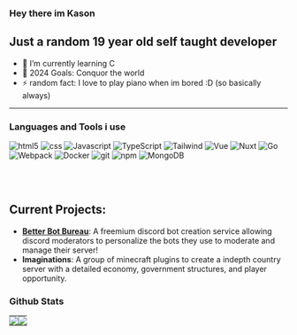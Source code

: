 ### Hey there im Kason

## Just a random 19 year old self taught developer

- 🌱 I’m currently learning C
- 🥅 2024 Goals: Conquor the world
- ⚡ random fact: I love to play piano when im bored :D (so basically always)
---
### Languages and Tools i use
<p>
  <img alt="html5" src="https://img.shields.io/badge/-HTML5-E34F26?style=flat-square&logo=html5&logoColor=white" />
  <img alt="css" src="https://img.shields.io/badge/-CSS3-1572B6?style=flat-square&logo=css3&logoColor=white" />
  <img alt="Javascript" src="https://img.shields.io/badge/-javascript-f7df1c?style=flat-square&logo=javascript&logoColor=black" />
  <img alt="TypeScript" src="https://img.shields.io/badge/-TypeScript-007ACC?style=flat-square&logo=typescript&logoColor=white" />
  <img alt="Tailwind" src="https://img.shields.io/badge/Tailwind-00ADD8?style=flat-square&logo=javascript&logoColor=white" />
  <img alt="Vue" src="https://img.shields.io/badge/-Vue.js-13aa52?style=flat-square&logo=vuedotjs&logoColor=white" />
  <img alt="Nuxt" src="https://img.shields.io/badge/Nuxt-13aa52?style=flat-square&logo=nuxtdotjs&logoColor=white" />
  <img alt="Go" src="https://img.shields.io/badge/Go-00ADD8?style=flat-square&logo=go&logoColor=white" />	
  <img alt="Webpack" src="https://img.shields.io/badge/-Webpack-8DD6F9?style=flat-square&logo=webpack&logoColor=white" />
  <img alt="Docker" src="https://img.shields.io/badge/-Docker-46a2f1?style=flat-square&logo=docker&logoColor=white" />
  <img alt="git" src="https://img.shields.io/badge/-Git-F05032?style=flat-square&logo=git&logoColor=white" />
  <img alt="npm" src="https://img.shields.io/badge/-NPM-CB3837?style=flat-square&logo=npm&logoColor=white" />
  <img alt="MongoDB" src="https://img.shields.io/badge/-MongoDB-13aa52?style=flat-square&logo=mongodb&logoColor=white" />
</p>
<br>
<br>

## Current Projects:
- **[Better Bot Bureau]([https://github.com/GoldenAgeTycoon/Quest-Items](https://github.com/Better-Bot-Bureau))**: A freemium discord bot creation service allowing discord moderators to personalize the bots they use to moderate and manage their server!
- **Imaginations**: A group of minecraft plugins to create a indepth country server with a detailed economy, government structures, and player opportunity.

### Github Stats

<table>
    <tr>
        <td style="padding: 0; width=50%;">
            <img src="https://github-readme-stats.vercel.app/api?username=agentv9&show_icons=true&hide_border=true&icon_color=4F8CC9&hide_title=true&count_private=true&bg_color=00000000&text_color=A3A3A3">
        </td>
        <td style="padding: 0; width=50%;">
            <img src="https://github-readme-stats.vercel.app/api/top-langs?username=agentv9&show_icons=true&hide_border=true&icon_color=00000000&hide_title=true&count_private=true&bg_color=00000000&text_color=A3A3A3">
        </td>
    </tr>
</table>
